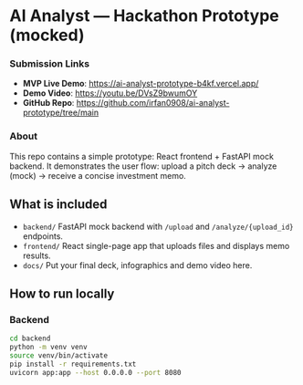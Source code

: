 # AI Analyst — Hackathon Prototype (mocked)
### Submission Links
- **MVP Live Demo**: https://ai-analyst-prototype-b4kf.vercel.app/
- **Demo Video**: https://youtu.be/DVsZ9bwumOY 
- **GitHub Repo**: https://github.com/irfan0908/ai-analyst-prototype/tree/main

### About  
This repo contains a simple prototype: React frontend + FastAPI mock backend.
It demonstrates the user flow: upload a pitch deck → analyze (mock) → receive a concise investment memo.

## What is included
- `backend/` FastAPI mock backend with `/upload` and `/analyze/{upload_id}` endpoints.
- `frontend/` React single-page app that uploads files and displays memo results.
- `docs/` Put your final deck, infographics and demo video here.

## How to run locally

### Backend
```bash
cd backend
python -m venv venv
source venv/bin/activate
pip install -r requirements.txt
uvicorn app:app --host 0.0.0.0 --port 8080
